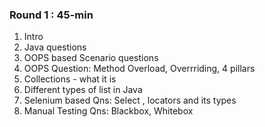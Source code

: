 ### Round 1 :  45-min 
1. Intro
2. Java questions
3. OOPS based Scenario questions
4. OOPS Question: Method Overload, Overrriding, 4 pillars
5. Collections - what it is
6. Different types of list in Java
7. Selenium based Qns: Select , locators and its types
8. Manual Testing Qns: Blackbox, Whitebox
